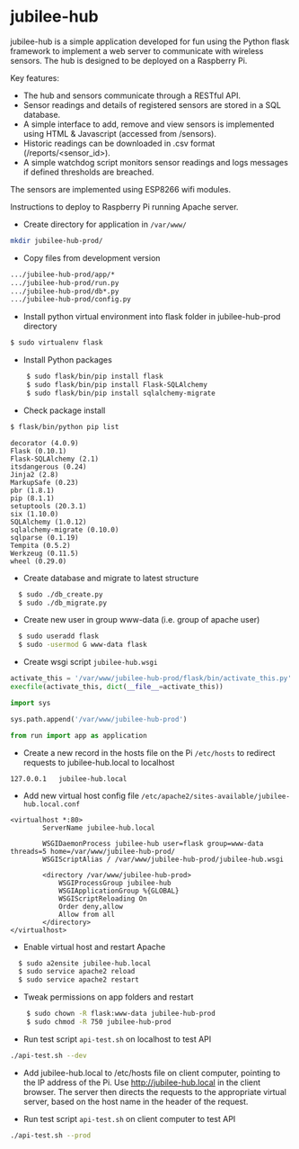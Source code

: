 # jubilee-hub
jubilee-hub is a simple application developed for fun using the Python flask framework to implement a web server to communicate with wireless sensors.  The hub is designed to be deployed on a Raspberry Pi.

Key features:
- The hub and sensors communicate through a RESTful API.
- Sensor readings and details of registered sensors are stored in a SQL database.
- A simple interface to add, remove and view sensors is implemented using HTML & Javascript (accessed from /sensors).
- Historic readings can be downloaded in .csv format (/reports/<sensor_id>).
- A simple watchdog script monitors sensor readings and logs messages if defined thresholds are breached.

The sensors are implemented using ESP8266 wifi modules.

Instructions to deploy to Raspberry Pi running Apache server.

- Create directory for application in `/var/www/`
```bash
mkdir jubilee-hub-prod/
```

- Copy files from development version
```bash
.../jubilee-hub-prod/app/*
.../jubilee-hub-prod/run.py
.../jubilee-hub-prod/db*.py
.../jubilee-hub-prod/config.py
```

- Install python virtual environment into flask folder in jubilee-hub-prod directory
```bash
$ sudo virtualenv flask
```

- Install Python packages
```bash
	$ sudo flask/bin/pip install flask
	$ sudo flask/bin/pip install Flask-SQLAlchemy
	$ sudo flask/bin/pip install sqlalchemy-migrate
```	

- Check package install
```bash
$ flask/bin/python pip list	
```
	decorator (4.0.9)
	Flask (0.10.1)
	Flask-SQLAlchemy (2.1)
	itsdangerous (0.24)
	Jinja2 (2.8)
	MarkupSafe (0.23)
	pbr (1.8.1)
	pip (8.1.1)
	setuptools (20.3.1)
	six (1.10.0)
	SQLAlchemy (1.0.12)
	sqlalchemy-migrate (0.10.0)
	sqlparse (0.1.19)
	Tempita (0.5.2)
	Werkzeug (0.11.5)
	wheel (0.29.0)
	
- Create database and migrate to latest structure
```bash
  $ sudo ./db_create.py
  $ sudo ./db_migrate.py
```

- Create new user in group www-data (i.e. group of apache user)
```bash
  $ sudo useradd flask
  $ sudo -usermod G www-data flask
```

- Create wsgi script `jubilee-hub.wsgi`
```python
activate_this = '/var/www/jubilee-hub-prod/flask/bin/activate_this.py'
execfile(activate_this, dict(__file__=activate_this))

import sys

sys.path.append('/var/www/jubilee-hub-prod')

from run import app as application
```

- Create a new record in the hosts file on the Pi `/etc/hosts` to redirect requests to jubilee-hub.local to localhost
```
127.0.0.1	jubilee-hub.local
```

- Add new virtual host config file  `/etc/apache2/sites-available/jubilee-hub.local.conf`
```
<virtualhost *:80>
		ServerName jubilee-hub.local

		WSGIDaemonProcess jubilee-hub user=flask group=www-data threads=5 home=/var/www/jubilee-hub-prod/
		WSGIScriptAlias / /var/www/jubilee-hub-prod/jubilee-hub.wsgi

		<directory /var/www/jubilee-hub-prod>
			WSGIProcessGroup jubilee-hub
			WSGIApplicationGroup %{GLOBAL}
			WSGIScriptReloading On
			Order deny,allow
			Allow from all
		</directory>
</virtualhost>
```

- Enable virtual host and restart Apache
```bash
  $ sudo a2ensite jubilee-hub.local
  $ sudo service apache2 reload
  $ sudo service apache2 restart
```

- Tweak permissions on app folders and restart
```bash
	$ sudo chown -R flask:www-data jubilee-hub-prod
	$ sudo chmod -R 750 jubilee-hub-prod
```

- Run test script `api-test.sh` on localhost to test API
```bash
./api-test.sh --dev
```

- Add jubilee-hub.local to /etc/hosts file on client computer, pointing to the IP address of the Pi.  Use http://jubilee-hub.local in the client browser.  The server then directs the requests to the appropriate virtual server, based on the host name in the header of the request.

- Run test script `api-test.sh` on client computer to test API
```bash
./api-test.sh --prod
```


